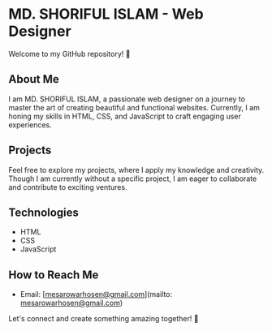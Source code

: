 # MD. SHORIFUL ISLAM - Web Designer

Welcome to my GitHub repository! 👋

## About Me
I am MD. SHORIFUL ISLAM, a passionate web designer on a journey to master the art of creating beautiful and functional websites. Currently, I am honing my skills in HTML, CSS, and JavaScript to craft engaging user experiences.

## Projects
Feel free to explore my projects, where I apply my knowledge and creativity. Though I am currently without a specific project, I am eager to collaborate and contribute to exciting ventures.

## Technologies
- HTML
- CSS
- JavaScript

## How to Reach Me
- Email: [mesarowarhosen@gmail.com](mailto: mesarowarhosen@gmail.com)


Let's connect and create something amazing together! 🚀

